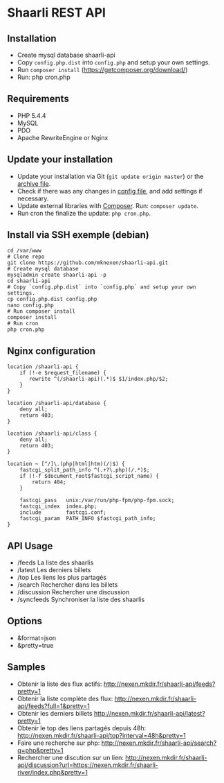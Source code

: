 Shaarli REST API
======

## Installation
* Create mysql database shaarli-api
* Copy `config.php.dist` into `config.php` and setup your own settings.
* Run `composer install` (https://getcomposer.org/download/)
* Run: php cron.php

## Requirements
* PHP 5.4.4
* MySQL
* PDO
* Apache RewriteEngine or Nginx

## Update your installation
* Update your installation via Git (`git update origin master`) or the [archive file](archive/master.zip).
* Check if there was any changes in [config file](blob/master/config.php.dist), and add settings if necessary.
* Update external libraries with [Composer](https://getcomposer.org/download/). Run: `composer update`.
* Run cron the finalize the update: `php cron.php`.

## Install via SSH exemple (debian)
```
cd /var/www
# Clone repo
git clone https://github.com/mknexen/shaarli-api.git
# Create mysql database
mysqladmin create shaarli-api -p
cd shaarli-api
# Copy `config.php.dist` into `config.php` and setup your own settings.
cp config.php.dist config.php
nano config.php
# Run composer install
composer install
# Run cron
php cron.php
```

## Nginx configuration
```
location /shaarli-api {
    if (!-e $request_filename) {
       rewrite ^(/shaarli-api)(.*)$ $1/index.php/$2;
    }
}

location /shaarli-api/database {
    deny all;
    return 403;
}

location /shaarli-api/class {
    deny all;
    return 403;
}

location ~ [^/]\.(php|html|htm)(/|$) {
    fastcgi_split_path_info ^(.+?\.php)(/.*)$;
    if (!-f $document_root$fastcgi_script_name) {
        return 404;
    }

    fastcgi_pass   unix:/var/run/php-fpm/php-fpm.sock;
    fastcgi_index  index.php;
    include        fastcgi.conf;
    fastcgi_param  PATH_INFO $fastcgi_path_info;
}
```

## API Usage
* /feeds La liste des shaarlis
* /latest Les derniers billets
* /top Les liens les plus partagés
* /search Rechercher dans les billets
* /discussion Rechercher une discussion
* /syncfeeds Synchroniser la liste des shaarlis

## Options
* &format=json
* &pretty=true

## Samples
* Obtenir la liste des flux actifs: http://nexen.mkdir.fr/shaarli-api/feeds?pretty=1
* Obtenir la liste complète des flux: http://nexen.mkdir.fr/shaarli-api/feeds?full=1&pretty=1
* Obtenir les derniers billets http://nexen.mkdir.fr/shaarli-api/latest?pretty=1
* Obtenir le top des liens partagés depuis 48h: http://nexen.mkdir.fr/shaarli-api/top?interval=48h&pretty=1
* Faire une recherche sur php: http://nexen.mkdir.fr/shaarli-api/search?q=php&pretty=1
* Rechercher une discution sur un lien: http://nexen.mkdir.fr/shaarli-api/discussion?url=https://nexen.mkdir.fr/shaarli-river/index.php&pretty=1
